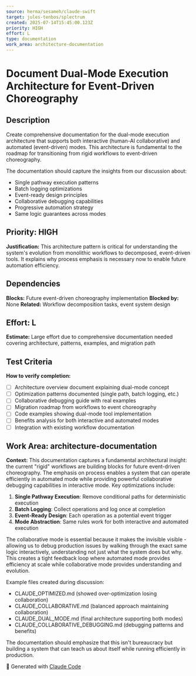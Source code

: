 ```yaml
---
source: herma/sesameh/claude-swift
target: jules-tenbos/splectrum
created: 2025-07-14T15:45:00.123Z
priority: HIGH
effort: L
type: documentation
work_area: architecture-documentation
---
```


# Document Dual-Mode Execution Architecture for Event-Driven Choreography

## Description
Create comprehensive documentation for the dual-mode execution architecture that supports both interactive (human-AI collaborative) and automated (event-driven) modes. This architecture is fundamental to the roadmap for transitioning from rigid workflows to event-driven choreography.

The documentation should capture the insights from our discussion about:
- Single pathway execution patterns
- Batch logging optimizations
- Event-ready design principles
- Collaborative debugging capabilities
- Progressive automation strategy
- Same logic guarantees across modes

## Priority: HIGH
**Justification:** This architecture pattern is critical for understanding the system's evolution from monolithic workflows to decomposed, event-driven tools. It explains why process emphasis is necessary now to enable future automation efficiency.

## Dependencies
**Blocks:** Future event-driven choreography implementation
**Blocked by:** None
**Related:** Workflow decomposition tasks, event system design

## Effort: L
**Estimate:** Large effort due to comprehensive documentation needed covering architecture, patterns, examples, and migration path

## Test Criteria
**How to verify completion:**
- [ ] Architecture overview document explaining dual-mode concept
- [ ] Optimization patterns documented (single path, batch logging, etc.)
- [ ] Collaborative debugging guide with real examples
- [ ] Migration roadmap from workflows to event choreography
- [ ] Code examples showing dual-mode tool implementation
- [ ] Benefits analysis for both interactive and automated modes
- [ ] Integration with existing workflow documentation

## Work Area: architecture-documentation
**Context:** This documentation captures a fundamental architectural insight: the current "rigid" workflows are building blocks for future event-driven choreography. The emphasis on process enables a system that can operate efficiently in automated mode while providing powerful collaborative debugging capabilities in interactive mode. Key optimizations include:

1. **Single Pathway Execution**: Remove conditional paths for deterministic execution
2. **Batch Logging**: Collect operations and log once at completion
3. **Event-Ready Design**: Each operation as a potential event trigger
4. **Mode Abstraction**: Same rules work for both interactive and automated execution

The collaborative mode is essential because it makes the invisible visible - allowing us to debug production issues by walking through the exact same logic interactively, understanding not just what the system does but why. This creates a tight feedback loop where automated mode provides efficiency at scale while collaborative mode provides understanding and evolution.

Example files created during discussion:
- CLAUDE_OPTIMIZED.md (showed over-optimization losing collaboration)
- CLAUDE_COLLABORATIVE.md (balanced approach maintaining collaboration)
- CLAUDE_DUAL_MODE.md (final architecture supporting both modes)
- CLAUDE_COLLABORATIVE_DEBUGGING.md (debugging patterns and benefits)

The documentation should emphasize that this isn't bureaucracy but building a system that can teach us about itself while running efficiently in production.

🤖 Generated with [Claude Code](https://claude.ai/code)